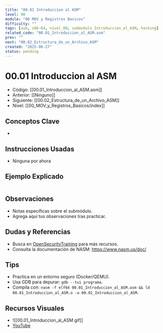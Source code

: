 ```yaml
---
title: "00.01 Introduccion al ASM"
level: 00
module: "00 MOV y Registros Basicos"
difficulty: ""
tags: [asm, x86-64, nivel_00, submodulo_Introduccion_al_ASM, hacking]
related_code: "00.01_Introduccion_al_ASM.asm"
prev: ""
next: "00.02_Estructura_de_un_Archivo_ASM"
created: "2025-06-27"
status: pending
---
```


# 00.01 Introduccion al ASM

- Código: [[00.01_Introduccion_al_ASM.asm]]  
- Anterior: [[Ninguno]]  
- Siguiente: [[00.02_Estructura_de_un_Archivo_ASM]]  
- Nivel: [[00_MOV_y_Registros_Basicos/index]]  

## Conceptos Clave
- 

## Instrucciones Usadas
- Ninguna por ahora

## Ejemplo Explicado
```asm

```

## Observaciones
- Notas específicas sobre el submódulo.
- Agrega aquí tus observaciones tras practicar.

## Dudas y Referencias
- Busca en [OpenSecurityTraining](https://opensecuritytraining.info/) para más recursos.
- Consulta la documentación de NASM: https://www.nasm.us/doc/

## Tips
- Practica en un entorno seguro (Docker/QEMU).
- Usa GDB para depurar: `gdb --tui programa`.
- Compila con: `nasm -f elf64 00.01_Introduccion_al_ASM.asm && ld 00.01_Introduccion_al_ASM.o -o 00.01_Introduccion_al_ASM`.

## Recursos Visuales
- ![[00.01_Introduccion_al_ASM.gif]]  
- [YouTube](https://youtube.com/placeholder)
